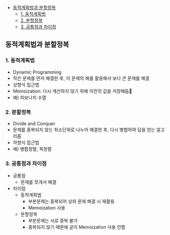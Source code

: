 - [동적계획법과 분할정복](#동적계획법과-분할정복)
  - [1. 동적계획법](#1-동적계획법)
  - [2. 분할정복](#2-분할정복)
  - [3. 공통점과 차이점](#3-공통점과-차이점)

## 동적계획법과 분할정복

### 1. 동적계획법
- Dynamic Programming
- 작은 문제를 먼저 해결한 후, 이 문제의 해를 활용해서 보다 큰 문제를 해결
- 상향식 접근법
- Memoization: 다시 계산하지 않기 위해 이전의 값을 저장해둠
- 예) 피보나치 수열

### 2. 분할정복
- Divide and Conquer
- 문제를 중복되지 않는 최소단위로 나누어 해결한 후, 다시 병합하여 답을 얻는 알고리즘
- 하향식 접근법
- 예) 병합정렬, 퀵정렬

### 3. 공통점과 차이점
- 공통점
  - 문제를 쪼개서 해결
- 차이점
  - 동적계획법
    - 부분문제는 중복되어 상위 문제 해결 시 재활용
    - Memoization 사용
  - 분할정복
    - 부분문제는 서로 중복 불가
    - 중복되지 않기 때문에 굳이 Memoization 사용 안함

